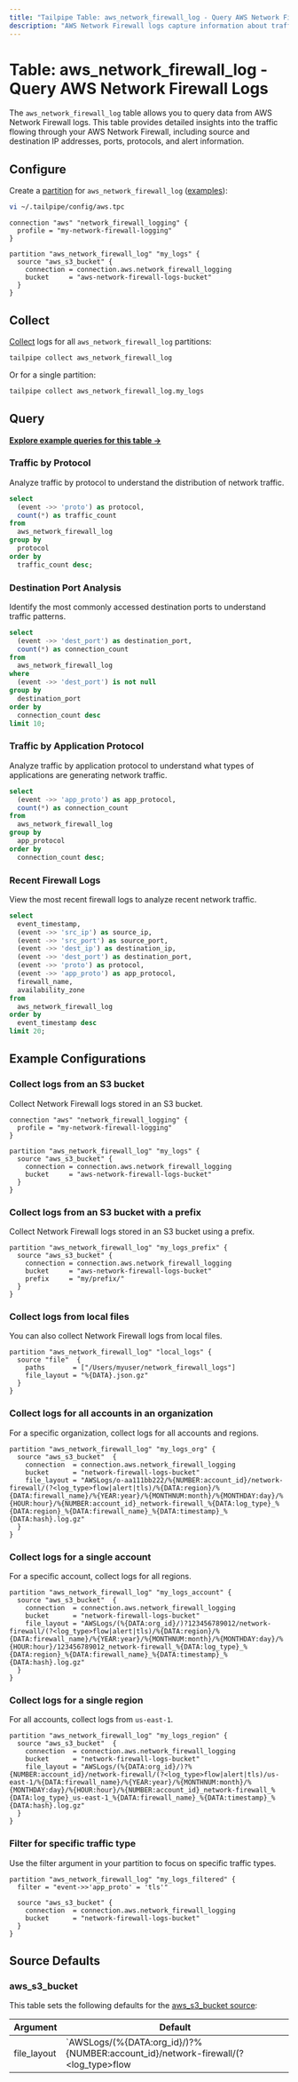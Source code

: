 ```yaml
---
title: "Tailpipe Table: aws_network_firewall_log - Query AWS Network Firewall Logs"
description: "AWS Network Firewall logs capture information about traffic flowing through your AWS Network Firewall, including flow logs and alert information."
---
```


# Table: aws_network_firewall_log - Query AWS Network Firewall Logs

The `aws_network_firewall_log` table allows you to query data from AWS Network Firewall logs. This table provides detailed insights into the traffic flowing through your AWS Network Firewall, including source and destination IP addresses, ports, protocols, and alert information.

## Configure

Create a [partition](https://tailpipe.io/docs/manage/partition) for `aws_network_firewall_log` ([examples](https://hub.tailpipe.io/plugins/turbot/aws/tables/aws_network_firewall_log#example-configurations)):

```sh
vi ~/.tailpipe/config/aws.tpc
```

```hcl
connection "aws" "network_firewall_logging" {
  profile = "my-network-firewall-logging"
}

partition "aws_network_firewall_log" "my_logs" {
  source "aws_s3_bucket" {
    connection = connection.aws.network_firewall_logging
    bucket     = "aws-network-firewall-logs-bucket"
  }
}
```

## Collect

[Collect](https://tailpipe.io/docs/manage/collection) logs for all `aws_network_firewall_log` partitions:

```sh
tailpipe collect aws_network_firewall_log
```

Or for a single partition:

```sh
tailpipe collect aws_network_firewall_log.my_logs
```

## Query

**[Explore example queries for this table →](https://hub.tailpipe.io/plugins/turbot/aws/queries/aws_network_firewall_log)**

### Traffic by Protocol

Analyze traffic by protocol to understand the distribution of network traffic.

```sql
select
  (event ->> 'proto') as protocol,
  count(*) as traffic_count
from
  aws_network_firewall_log
group by
  protocol
order by
  traffic_count desc;
```

### Destination Port Analysis

Identify the most commonly accessed destination ports to understand traffic patterns.

```sql
select
  (event ->> 'dest_port') as destination_port,
  count(*) as connection_count
from
  aws_network_firewall_log
where
  (event ->> 'dest_port') is not null
group by
  destination_port
order by
  connection_count desc
limit 10;
```

### Traffic by Application Protocol

Analyze traffic by application protocol to understand what types of applications are generating network traffic.

```sql
select
  (event ->> 'app_proto') as app_protocol,
  count(*) as connection_count
from
  aws_network_firewall_log
group by
  app_protocol
order by
  connection_count desc;
```

### Recent Firewall Logs

View the most recent firewall logs to analyze recent network traffic.

```sql
select
  event_timestamp,
  (event ->> 'src_ip') as source_ip,
  (event ->> 'src_port') as source_port,
  (event ->> 'dest_ip') as destination_ip, 
  (event ->> 'dest_port') as destination_port,
  (event ->> 'proto') as protocol,
  (event ->> 'app_proto') as app_protocol,
  firewall_name,
  availability_zone
from
  aws_network_firewall_log
order by
  event_timestamp desc
limit 20;
```

## Example Configurations

### Collect logs from an S3 bucket

Collect Network Firewall logs stored in an S3 bucket.

```hcl
connection "aws" "network_firewall_logging" {
  profile = "my-network-firewall-logging"
}

partition "aws_network_firewall_log" "my_logs" {
  source "aws_s3_bucket" {
    connection = connection.aws.network_firewall_logging
    bucket     = "aws-network-firewall-logs-bucket"
  }
}
```

### Collect logs from an S3 bucket with a prefix

Collect Network Firewall logs stored in an S3 bucket using a prefix.

```hcl
partition "aws_network_firewall_log" "my_logs_prefix" {
  source "aws_s3_bucket" {
    connection = connection.aws.network_firewall_logging
    bucket     = "aws-network-firewall-logs-bucket"
    prefix     = "my/prefix/"
  }
}
```

### Collect logs from local files

You can also collect Network Firewall logs from local files.

```hcl
partition "aws_network_firewall_log" "local_logs" {
  source "file"  {
    paths       = ["/Users/myuser/network_firewall_logs"]
    file_layout = "%{DATA}.json.gz"
  }
}
```

### Collect logs for all accounts in an organization

For a specific organization, collect logs for all accounts and regions.

```hcl
partition "aws_network_firewall_log" "my_logs_org" {
  source "aws_s3_bucket"  {
    connection  = connection.aws.network_firewall_logging
    bucket      = "network-firewall-logs-bucket"
    file_layout = "AWSLogs/o-aa111bb222/%{NUMBER:account_id}/network-firewall/(?<log_type>flow|alert|tls)/%{DATA:region}/%{DATA:firewall_name}/%{YEAR:year}/%{MONTHNUM:month}/%{MONTHDAY:day}/%{HOUR:hour}/%{NUMBER:account_id}_network-firewall_%{DATA:log_type}_%{DATA:region}_%{DATA:firewall_name}_%{DATA:timestamp}_%{DATA:hash}.log.gz"
  }
}
```

### Collect logs for a single account

For a specific account, collect logs for all regions.

```hcl
partition "aws_network_firewall_log" "my_logs_account" {
  source "aws_s3_bucket"  {
    connection  = connection.aws.network_firewall_logging
    bucket      = "network-firewall-logs-bucket"
    file_layout = "AWSLogs/(%{DATA:org_id}/)?123456789012/network-firewall/(?<log_type>flow|alert|tls)/%{DATA:region}/%{DATA:firewall_name}/%{YEAR:year}/%{MONTHNUM:month}/%{MONTHDAY:day}/%{HOUR:hour}/123456789012_network-firewall_%{DATA:log_type}_%{DATA:region}_%{DATA:firewall_name}_%{DATA:timestamp}_%{DATA:hash}.log.gz"
  }
}
```

### Collect logs for a single region

For all accounts, collect logs from `us-east-1`.

```hcl
partition "aws_network_firewall_log" "my_logs_region" {
  source "aws_s3_bucket"  {
    connection  = connection.aws.network_firewall_logging
    bucket      = "network-firewall-logs-bucket"
    file_layout = "AWSLogs/(%{DATA:org_id}/)?%{NUMBER:account_id}/network-firewall/(?<log_type>flow|alert|tls)/us-east-1/%{DATA:firewall_name}/%{YEAR:year}/%{MONTHNUM:month}/%{MONTHDAY:day}/%{HOUR:hour}/%{NUMBER:account_id}_network-firewall_%{DATA:log_type}_us-east-1_%{DATA:firewall_name}_%{DATA:timestamp}_%{DATA:hash}.log.gz"
  }
}
```

### Filter for specific traffic type

Use the filter argument in your partition to focus on specific traffic types.

```hcl
partition "aws_network_firewall_log" "my_logs_filtered" {
  filter = "event->>'app_proto' = 'tls'"

  source "aws_s3_bucket" {
    connection  = connection.aws.network_firewall_logging
    bucket      = "network-firewall-logs-bucket"
  }
}
```

## Source Defaults

### aws_s3_bucket

This table sets the following defaults for the [aws_s3_bucket source](https://hub.tailpipe.io/plugins/turbot/aws/sources/aws_s3_bucket#arguments):

| Argument      | Default |
|--------------|---------|
| file_layout  | `AWSLogs/(%{DATA:org_id}/)?%{NUMBER:account_id}/network-firewall/(?<log_type>flow|alert|tls)/%{DATA:region}/%{DATA:firewall_name}/%{YEAR:year}/%{MONTHNUM:month}/%{MONTHDAY:day}/%{HOUR:hour}/%{NUMBER:account_id}_network-firewall_%{DATA:log_type}_%{DATA:region}_%{DATA:firewall_name}_%{DATA:timestamp}_%{DATA:hash}.log.gz` |
